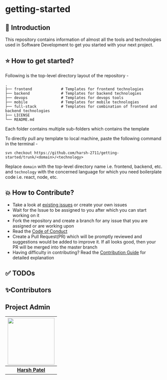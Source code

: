 # getting-started

## 📌 Introduction

This repository contains information of almost all the tools and technologies used in Software Development to get you started with your next project.

## ⭐ How to get started?

Following is the top-level directory layout of the repository -

```
.
├── frontend             # Templates for frontend technologies
├── backend              # Templates for backend technologies
├── devops               # Templates for devops tools
├── mobile               # Templates for mobile technologies
├── full-stack           # Templates for combination of frontend and backend technologies
├── LICENSE
└── README.md
```

Each folder contains multiple sub-folders which contains the template 

To directly pull any template to local machine, paste the following command in the terminal -

```
svn checkout https://github.com/harsh-2711/getting-started/trunk/<domain>/<technology>
```

Replace `domain` with the top-level directory name i.e. frontend, backend, etc. and `technology` with the concerned language for which you need boilerplate code i.e. react, node, etc.


## 💥 How to Contribute?

- Take a look at [existing issues](https://github.com/harsh-2711/getting-started/issues) or create your own issues
- Wait for the Issue to be assigned to you after which you can start working on it
- Fork the repository and create a branch for any issue that you are assigned or are working upon
- Read the [Code of Conduct](https://github.com/harsh-2711/getting-started/blob/master/CODE_OF_CONDUCT.md)
- Create a Pull Request(PR) which will be promptly reviewed and suggestions would be added to improve it. If all looks good, then your PR will be merged into the master branch
- Having difficulty in contributing? Read the [Contribution Guide](https://github.com/harsh-2711/getting-started/blob/master/CONTRIBUTING.md) for detailed explanation


## ✅ TODOs


## ✨Contributors


## Project Admin

|                                     <a href="https://github.com/harsh-2711"><img src="https://avatars2.githubusercontent.com/u/32356267?s=460&u=61a9ae43a48005eb8bb69d72f071cf6675b41173&v=4" width=150px height=150px /></a>                                      |
| :-----------------------------------------------------------------------------------------------------------------------------------------------------------------------------------------------------------------------------------------------------------------: |
|                                                                                      **[Harsh Patel](https://github.com/harsh-2711)**                                                                                       |
